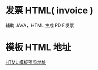 # 发票 HTML( invoice )
辅助 JAVA，HTML 生成 PD F发票
# 模板 HTML 地址
[HTML 模板预览地址](https://leexhuan.github.io/invoice/index.html)

